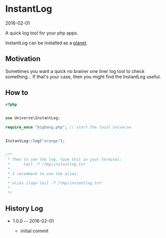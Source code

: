InstantLog
==============
2016-02-01




A quick log tool for your php apps.



InstantLog can be installed as a [planet](https://github.com/lingtalfi/Observer/blob/master/article/article.planetReference.eng.md).


Motivation
-------------

Sometimes you want a quick no brainer one liner log tool to check something...
If that's your case, then you might find the InstantLog useful.


How to
------------

```php
<?php


use Universe\InstantLog;

require_once "bigbang.php"; // start the local universe


InstantLog::log("orange");


/**
 * Then to see the log, type this in your terminal:
 *      tail -f /tmp/instantlog.txt
 * 
 * I recommend to use the alias:
 * 
 * alias ilog='tail -f /tmp/instantlog.txt'
 * 
 */
```






History Log
------------------
    
- 1.0.0 -- 2016-02-01

    - initial commit
    
    
